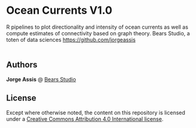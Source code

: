 # Ocean Currents V1.0

R pipelines to plot directionality and intensity of ocean currents as well as compute estimates of connectivity based on graph theory.
Bears Studio, a toten of data sciences
https://github.com/jorgeassis
<br><br>

## Authors

**Jorge Assis** @ [Bears Studio](https://www.bears.studio)

## License

Except where otherwise noted, the content on this repository is licensed under a [Creative Commons Attribution 4.0 International license](https://creativecommons.org/licenses/by/4.0/).
